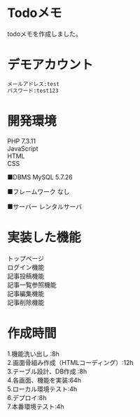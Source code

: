# Todoメモ


todoメモを作成しました。 


# デモアカウント


```bash
メールアドレス:test
パスワード:test123
```


# 開発環境

PHP 7.3.11  
JavaScript  
HTML  
CSS 

■DBMS
MySQL  5.7.26 

■フレームワーク
なし

■サーバー
レンタルサーバ

# 実装した機能
トップページ  
ログイン機能  
記事投稿機能  
記事一覧参照機能  
記事編集機能  
記事削除機能  

# 作成時間
1.機能洗い出し :8h  
2.画面骨組み作成（HTMLコーディング）:12h  
3.テーブル設計、DB作成 :8h  
4.各画面、機能を実装:64h  
5.ローカル環境テスト:4h  
6.デプロイ:8h  
7.本番環境テスト:4h  




